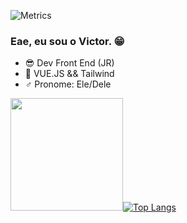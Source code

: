 ![Metrics](https://metrics.lecoq.io/lkt226?template=classic&base.header=0&base.activity=0&base.community=0&base.repositories=0&base.metadata=0&isocalendar=1&languages=1&stars=1&screenshot=1&isocalendar.duration=half-year&languages.limit=8&languages.sections=most-used&languages.colors=github&languages.threshold=0%25&languages.indepth=true&languages.analysis.timeout=10&languages.categories=markup%2C%20programming&languages.recent.categories=markup%2C%20programming&languages.recent.load=300&languages.recent.days=14&stars.limit=4&screenshot.title=Screenshot&screenshot.selector=body&screenshot.background=true&config.timezone=Etc%2FGMT%2B3)

### Eae, eu sou o Victor. 😁

- 😎 Dev Front End (JR)
- 🌱 VUE.JS && Tailwind
- ♂️ Pronome: Ele/Dele 


<img height="180em" src="https://github-readme-stats.vercel.app/api?username=lkt226&show_icons=true&hide_border=true&&count_private=true&include_all_commits=true" />[![Top Langs](https://github-readme-stats.vercel.app/api/top-langs/?username=lkt226&layout=compact&langs_count=10&exclude_repo=dotnet-dio-learn)](https://github.com/anuraghazra/github-readme-stats)


<!--
# Eae? meu nome é Victor. PT - BR.
## Nesse momento eu estou avoluindo em Vue e consumo/criação de api.
Eu gosto bastante da parte criativa de uma criação, mas gosto ainda mais de por a mão na massa e montar as coisas na prática.

## Projetos,
* background for job, é pra ser um web app de produção feito em ReactJS, ele contem ou vai conter:
  * [x] To do list
  * [x] Timers
  * [ ] ? Criação de modulos
  * [ ] ? Importação de modulos
  
* Pharma view, pharma view é um desafio de uma plataforma a "coodesh" o objetivo do projeto é criar um projeto de uma tabela de usuarios, eu usei React e uma api pública,
  * nas regras pede pra usar um framework de js, um de css e consumir essa api.
  * completei todos os "extras" que colocaram na plataforma, mas eu acabei usando só o React.
  * eventualmente atualizo ele com tailwind pro desafio ficar completo.

* Eleva Skill, é um projeto que veio de um hackathon que participei o hackaçu, eu fazia parte da equipe 034, eu to transformando o app que desenvolvemos no hackaçu em uma WPA para fins de estudos, estou usando o VueJS, Firebase e tailwind.
  * A ideia é formar um ambiente onde as pessoas podem se qualificar, se colocar no mercado e subir nas suas carreiras em um mesmo lugar.
  * [ ] Versão do usuario.
  * [ ] Versão empresa.

## Minhas principais ferramentas são:
* VUEJS_____________**
* REACTJS___________*
* JS / HTML / CSS___***
* Tailwind__________*
* Firebase__________**

# Como me encontra?
* Meu e-mail: victrohugods.pereira@gmail.com
* whatssap/telefone: +55 (21) 98930-6866
  
**Lkt226/Lkt226** is a ✨ _special_ ✨ repository because its `README.md` (this file) appears on your GitHub profile.

Here are some ideas to get you started:

- 🔭 I’m currently working on ...
- 🌱 I’m currently learning ...
- 👯 I’m looking to collaborate on ...
- 🤔 I’m looking for help with ...
- 💬 Ask me about ...
- 📫 How to reach me: ...
- 😄 Pronouns: ...
- ⚡ Fun fact: ...
-->
